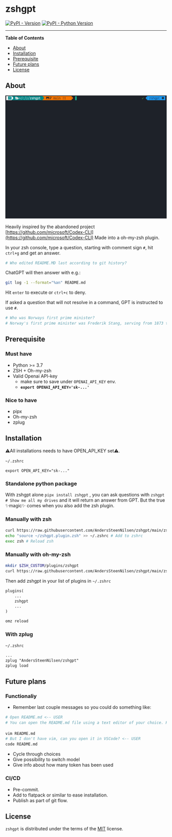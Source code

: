 # zshgpt

[![PyPI - Version](https://img.shields.io/pypi/v/zshgpt.svg)](https://pypi.org/project/zshgpt)
[![PyPI - Python Version](https://img.shields.io/pypi/pyversions/zshgpt.svg)](https://pypi.org/project/zshgpt)

-----

**Table of Contents**

- [About](#about)
- [Installation](#installation)
- [Prerequisite](#prerequisite)
- [Future plans](#future-plans)
- [License](#license)

## About
![Gif of usage](<Peek 2023-07-17 17-27.gif>)

Heavily inspired by the abandoned project [https://github.com/microsoft/Codex-CLI](https://github.com/microsoft/Codex-CLI)
Made into a oh-my-zsh plugin.

In your zsh console, type a question, starting with comment sign `#`, hit `ctrl+g` and get an answer.
```bash
# Who edited README.MD last according to git history?
```
ChatGPT will then answer with e.g.:
```bash
git log -1 --format="%an" README.md
```
Hit `enter` to execute or `ctrl+c` to deny.

If asked a question that will not resolve in a command, GPT is instructed to use `#`.

```bash
# Who was Norways first prime minister?
# Norway's first prime minister was Frederik Stang, serving from 1873 to 1880.
```

## Prerequisite
### Must have
* Python >= 3.7
* ZSH + Oh-my-zsh
* Valid Openai API-key
    * make sure to save under `OPENAI_API_KEY` env.
    * **`export OPENAI_API_KEY='sk-...'`**

### Nice to have
* pipx
* Oh-my-zsh
* zplug

## Installation
⚠️All installations needs to have OPEN_API_KEY set⚠️.

`~/.zshrc`
```
export OPEN_API_KEY="sk-..."
```

### Standalone python package
With zshgpt alone `pipx install zshgpt` , you can ask questions with `zshgpt # Show me all my drives` and it will return an answer from GPT. But the true ✨magic✨ comes when you also add the zsh plugin.

### Manually with zsh
```zsh
curl https://raw.githubusercontent.com/AndersSteenNilsen/zshgpt/main/zshgpt.plugin.zsh -o ~ # Copy plugin
echo "source ~/zshgpt.plugin.zsh" >> ~/.zshrc # Add to zshrc
exec zsh # Reload zsh
```

### Manually with oh-my-zsh
```zsh
mkdir $ZSH_CUSTOM/plugins/zshgpt
curl https://raw.githubusercontent.com/AndersSteenNilsen/zshgpt/main/zsh_plugin/zsh_plugin.zsh -o $ZSH_CUSTOM/plugins/zshgpt/zshgpt.plugin.zsh
```
Then add zshgpt in your list of plugins in `~/.zshrc`

```
plugins(
    ...
    zshgpt
    ...
)
```

```zsh
omz reload
```

### With zplug
`~/.zshrc`
```
...
zplug "AndersSteenNilsen/zshgpt"
zplug load
```

## Future plans

### Functionaliy
* Remember last couple messages so you could do something like:
```bash
# Open README.md <-- USER
# You can open the README.md file using a text editor of your choice. Here's an example using vim:

vim README.md
# But I don't have vim, can you open it in VSCode? <-- USER
code README.md
```
* Cycle through choices
* Give possibility to switch model
* Give info about how many token has been used

### CI/CD
* Pre-commit.
* Add to flatpack or similar to ease installation.
* Publish as part of git flow.
## License

`zshgpt` is distributed under the terms of the [MIT](https://spdx.org/licenses/MIT.html) license.
